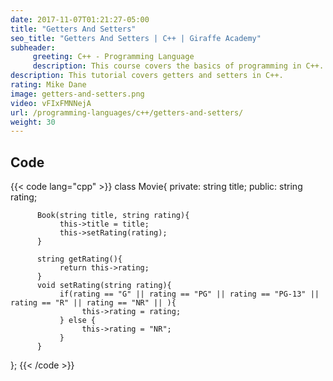 ```yaml
---
date: 2017-11-07T01:21:27-05:00
title: "Getters And Setters"
seo_title: "Getters And Setters | C++ | Giraffe Academy"
subheader:
     greeting: C++ - Programming Language
     description: This course covers the basics of programming in C++. Work your way through the videos and we'll teach you everything you need to know to start your programming journey!
description: This tutorial covers getters and setters in C++.
rating: Mike Dane
image: getters-and-setters.png
video: vFIxFMNNejA
url: /programming-languages/c++/getters-and-setters/
weight: 30
---
```


## Code

{{< code lang="cpp" >}}
class Movie{
     private:
          string title;
     public:
          string rating;

          Book(string title, string rating){
               this->title = title;
               this->setRating(rating);
          }

          string getRating(){
               return this->rating;
          }
          void setRating(string rating){
               if(rating == "G" || rating == "PG" || rating == "PG-13" || rating == "R" || rating == "NR" || ){
                    this->rating = rating;
               } else {
                    this->rating = "NR";
               }     
          }
};
{{< /code >}}